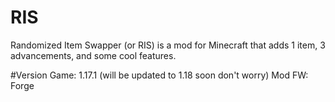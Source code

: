 # RIS
Randomized Item Swapper (or RIS) is a mod for Minecraft that adds 1 item, 3 advancements, and some cool features.


#Version
Game: 1.17.1 (will be updated to 1.18 soon don't worry)
Mod FW: Forge
